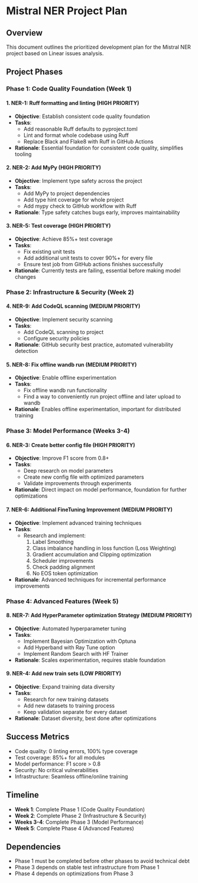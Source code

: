 # Mistral NER Project Plan

## Overview
This document outlines the prioritized development plan for the Mistral NER project based on Linear issues analysis.

## Project Phases

### Phase 1: Code Quality Foundation (Week 1)

#### 1. NER-1: Ruff formatting and linting (HIGH PRIORITY)
- **Objective**: Establish consistent code quality foundation
- **Tasks**:
  - Add reasonable Ruff defaults to pyproject.toml
  - Lint and format whole codebase using Ruff
  - Replace Black and Flake8 with Ruff in GitHub Actions
- **Rationale**: Essential foundation for consistent code quality, simplifies tooling

#### 2. NER-2: Add MyPy (HIGH PRIORITY)
- **Objective**: Implement type safety across the project
- **Tasks**:
  - Add MyPy to project dependencies
  - Add type hint coverage for whole project
  - Add mypy check to GitHub workflow with Ruff
- **Rationale**: Type safety catches bugs early, improves maintainability

#### 3. NER-5: Test coverage (HIGH PRIORITY)
- **Objective**: Achieve 85%+ test coverage
- **Tasks**:
  - Fix existing unit tests
  - Add additional unit tests to cover 90%+ for every file
  - Ensure test job from GitHub actions finishes successfully
- **Rationale**: Currently tests are failing, essential before making model changes

### Phase 2: Infrastructure & Security (Week 2)

#### 4. NER-9: Add CodeQL scanning (MEDIUM PRIORITY)
- **Objective**: Implement security scanning
- **Tasks**:
  - Add CodeQL scanning to project
  - Configure security policies
- **Rationale**: GitHub security best practice, automated vulnerability detection

#### 5. NER-8: Fix offline wandb run (MEDIUM PRIORITY)
- **Objective**: Enable offline experimentation
- **Tasks**:
  - Fix offline wandb run functionality
  - Find a way to conveniently run project offline and later upload to wandb
- **Rationale**: Enables offline experimentation, important for distributed training

### Phase 3: Model Performance (Weeks 3-4)

#### 6. NER-3: Create better config file (HIGH PRIORITY)
- **Objective**: Improve F1 score from 0.8+
- **Tasks**:
  - Deep research on model parameters
  - Create new config file with optimized parameters
  - Validate improvements through experiments
- **Rationale**: Direct impact on model performance, foundation for further optimizations

#### 7. NER-6: Additional FineTuning Improvement (MEDIUM PRIORITY)
- **Objective**: Implement advanced training techniques
- **Tasks**:
  - Research and implement:
    1. Label Smoothing
    2. Class imbalance handling in loss function (Loss Weighting)
    3. Gradient accumulation and Clipping optimization
    4. Scheduler improvements
    5. Check padding alignment
    6. No EOS token optimization
- **Rationale**: Advanced techniques for incremental performance improvements

### Phase 4: Advanced Features (Week 5)

#### 8. NER-7: Add HyperParameter optimization Strategy (MEDIUM PRIORITY)
- **Objective**: Automated hyperparameter tuning
- **Tasks**:
  - Implement Bayesian Optimization with Optuna
  - Add Hyperband with Ray Tune option
  - Implement Random Search with HF Trainer
- **Rationale**: Scales experimentation, requires stable foundation

#### 9. NER-4: Add new train sets (LOW PRIORITY)
- **Objective**: Expand training data diversity
- **Tasks**:
  - Research for new training datasets
  - Add new datasets to training process
  - Keep validation separate for every dataset
- **Rationale**: Dataset diversity, best done after optimizations

## Success Metrics
- Code quality: 0 linting errors, 100% type coverage
- Test coverage: 85%+ for all modules
- Model performance: F1 score > 0.8
- Security: No critical vulnerabilities
- Infrastructure: Seamless offline/online training

## Timeline
- **Week 1**: Complete Phase 1 (Code Quality Foundation)
- **Week 2**: Complete Phase 2 (Infrastructure & Security)
- **Weeks 3-4**: Complete Phase 3 (Model Performance)
- **Week 5**: Complete Phase 4 (Advanced Features)

## Dependencies
- Phase 1 must be completed before other phases to avoid technical debt
- Phase 3 depends on stable test infrastructure from Phase 1
- Phase 4 depends on optimizations from Phase 3